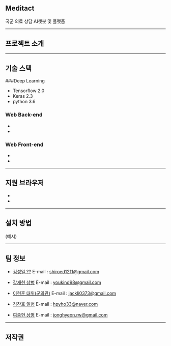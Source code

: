 ## Meditact

국군 의료 상담 AI챗봇 및 플랫폼

---

## 프로젝트 소개




---

## 기술 스택

###Deep Learning
 - Tensorflow 2.0
 - Keras 2.3
 - python 3.6

### Web Back-end
 - 
 - 
 
### Web Front-end
 - 
 - 
 
---

## 지원 브라우저

 -  
 - 
 
 
---

## 설치 방법

(예시)

---

## 팀 정보

- [김성일 ??](https://github.com/kshired) E-mail :  shiroed1211@gmail.com

- [강재현 상병](https://github.com/ashhyun) E-mail : youkind98@gmail.com

- [이현훈 대위(군의관)](https://github.com/hyeonhoonlee)  E-mail : jackli0373@gmail.com

- [김찬호 일병](https://github.com/chanhhoo) E-mail :  hpyho33@naver.com

- [여종현 상병](https://github.com/mindgitrwx) E-mail :  jonghyeon.rw@gmail.com

---

## 저작권
